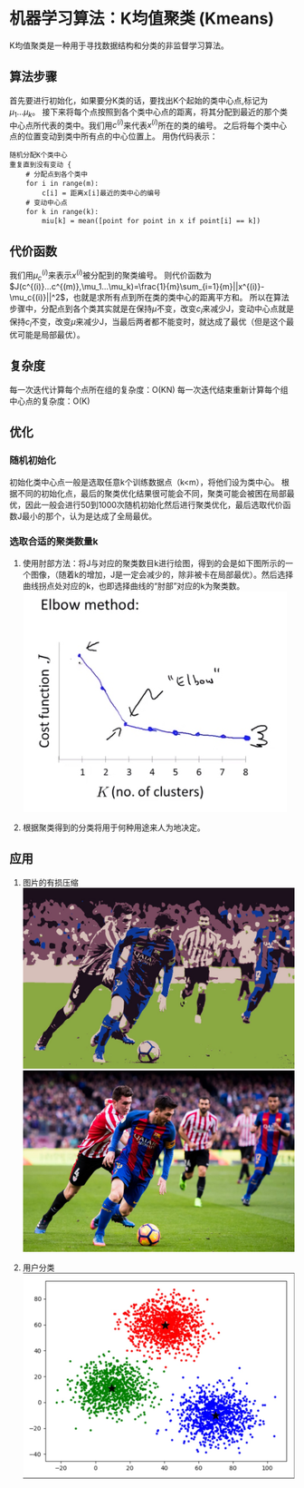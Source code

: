 # 机器学习算法：K均值聚类 (Kmeans)

K均值聚类是一种用于寻找数据结构和分类的非监督学习算法。
<!-- more -->

## 算法步骤

首先要进行初始化，如果要分K类的话，要找出K个起始的类中心点,标记为$\mu_1 ... \mu_k$。
接下来将每个点按照到各个类中心点的距离，将其分配到最近的那个类中心点所代表的类中。我们用$c^{(i)}$来代表$x^{(i)}$所在的类的编号。
之后将每个类中心点的位置变动到类中所有点的中心位置上。
用伪代码表示：
```
随机分配K个类中心
重复直到没有变动 {
    # 分配点到各个类中
    for i in range(m):
        c[i] = 距离x[i]最近的类中心的编号
    # 变动中心点
    for k in range(k):
        miu[k] = mean([point for point in x if point[i] == k])
```

## 代价函数
我们用$\mu_c^{(i)}$来表示$x^{(i)}$被分配到的聚类编号。
则代价函数为$J(c^{(i)}...c^{(m)},\mu_1...\mu_k)=\frac{1}{m}\sum_{i=1}{m}||x^{(i)}-\mu_c{(i)}||^2$，也就是求所有点到所在类的类中心的距离平方和。
所以在算法步骤中，分配点到各个类其实就是在保持$\mu$不变，改变$c_i$来减少J，变动中心点就是保持$c_i$不变，改变$\mu$来减少J，当最后两者都不能变时，就达成了最优（但是这个最优可能是局部最优）。

## 复杂度
每一次迭代计算每个点所在组的复杂度：O(KN)
每一次迭代结束重新计算每个组中心点的复杂度：O(K)

## 优化
### 随机初始化
初始化类中心点一般是选取任意k个训练数据点（k<m），将他们设为类中心。
根据不同的初始化点，最后的聚类优化结果很可能会不同，聚类可能会被困在局部最优，因此一般会进行50到1000次随机初始化然后进行聚类优化，最后选取代价函数J最小的那个，认为是达成了全局最优。

### 选取合适的聚类数量k
1. 使用肘部方法：将J与对应的聚类数目k进行绘图，得到的会是如下图所示的一个图像，（随着k的增加，J是一定会减少的，除非被卡在局部最优）。然后选择曲线拐点处对应的k，也即选择曲线的“肘部”对应的k为聚类数。
![](media/15480298960266/15480299216503.jpg)

2. 根据聚类得到的分类将用于何种用途来人为地决定。

## 应用
1. 图片的有损压缩![zipped](media/15480298960266/zipped.jpg)
![kmeans](media/15480298960266/kmeans.jpg)

2. 用户分类
![-w592](media/15480298960266/15639377812022.jpg)
